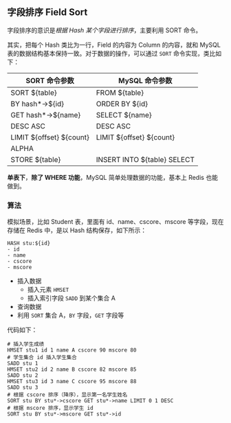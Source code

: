 ## 字段排序 Field Sort

字段排序的意识是*根据 Hash 某个字段进行排序*，主要利用 SORT 命令。

其实，把每个 Hash 类比为一行，Field 的内容为 Column 的内容，就和 MySQL 表的数据结构基本保持一致。对于数据的操作，可以通过 `SORT` 命令实现，类比如下：

| SORT 命令参数 | MySQL 命令参数 |
| --- | --- | 
| SORT ${table} | FROM ${table} |
| BY hash*->${id} |  ORDER BY ${id} |
| GET hash*->${name} | SELECT ${name} | 
| DESC ASC | DESC ASC |
| LIMIT ${offset} ${count} | LIMIT ${offset} ${count} |
| ALPHA | |
| STORE ${table} | INSERT INTO ${table} SELECT |

**单表下**，**除了 WHERE 功能**，MySQL 简单处理数据的功能，基本上 Redis 也能做到。

### 算法

模拟场景，比如 Student 表，里面有 id、name、cscore、mscore 等字段，现在存储在 Redis 中，是以 Hash 结构保存，如下所示：

```
HASH stu:${id}
- id
- name
- cscore
- mscore 
```

- 插入数据
  - 插入元素 `HMSET`
  - 插入索引字段 `SADD` 到某个集合 A
- 查询数据
 - 利用 `SORT` 集合 A，`BY` 字段，`GET` 字段等

代码如下：

```
# 插入学生成绩
HMSET stu1 id 1 name A cscore 90 mscore 80
# 学生集合 id 插入学生集合
SADD stu 1
HMSET stu2 id 2 name B cscore 82 mscore 85
SADD stu 2
HMSET stu3 id 3 name C cscore 95 mscore 88
SADD stu 3
# 根据 cscore 排序（降序），显示第一名学生姓名
SORT stu BY stu*->cscore GET stu*->name LIMIT 0 1 DESC
# 根据 mscore 排序，显示学生 id
SORT stu BY stu*->mscore GET stu*->id
```